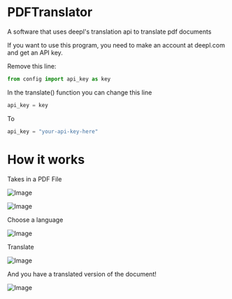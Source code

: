 # PDFTranslator
A software that uses deepl's translation api to translate pdf documents

If you want to use this program, you need to make an account at deepl.com and get an API key.

Remove this line:

```Python
from config import api_key as key
```

In the translate() function you can change this line

```Python
api_key = key
```

To

```Python
api_key = "your-api-key-here"
```
#



# How it works

Takes in a PDF File

![Image](https://github.com/user-attachments/assets/e6e121a6-5b7d-4462-a0d4-aff365a10fe6)

![Image](https://github.com/user-attachments/assets/0a25397c-0e16-4286-a778-28651ebd0779)

Choose a language

![Image](https://github.com/user-attachments/assets/51ff7b46-65c5-450d-b2d6-edc5d6c55a69)

Translate

![Image](https://github.com/user-attachments/assets/e451da54-c639-4060-8385-00cd2178a97b)

And you have a translated version of the document!

![Image](https://github.com/user-attachments/assets/ee89b196-a9ed-442e-9221-8e8e64fd97a0)
